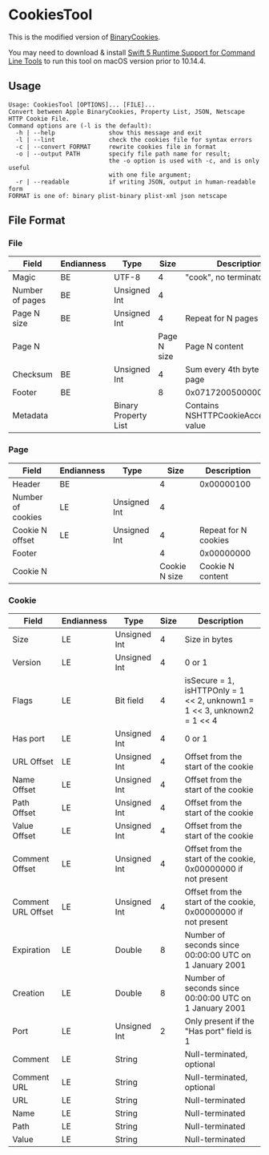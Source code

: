 # CookiesTool

This is the modified version of [BinaryCookies](https://github.com/interstateone/BinaryCookies).

You may need to download & install [Swift 5 Runtime Support for Command Line Tools](https://support.apple.com/kb/DL1998) to run this tool on macOS version prior to 10.14.4.

## Usage

```
Usage: CookiesTool [OPTIONS]... [FILE]...
Convert between Apple BinaryCookies, Property List, JSON, Netscape HTTP Cookie File.
Command options are (-l is the default):
  -h | --help               show this message and exit
  -l | --lint               check the cookies file for syntax errors
  -c | --convert FORMAT     rewrite cookies file in format
  -o | --output PATH        specify file path name for result;
                            the -o option is used with -c, and is only useful
                            with one file argument;
  -r | --readable           if writing JSON, output in human-readable form
FORMAT is one of: binary plist-binary plist-xml json netscape
```

## File Format

### File

| Field           | Endianness | Type                 | Size        | Description                             |
|-----------------|------------|----------------------|-------------|-----------------------------------------|
| Magic           | BE         | UTF-8                | 4           | "cook", no terminator                   |
| Number of pages | BE         | Unsigned Int         | 4           |                                         |
| Page N size     | BE         | Unsigned Int         | 4           | Repeat for N pages                      |
| Page N          |            |                      | Page N size | Page N content                          |
| Checksum        | BE         | Unsigned Int         | 4           | Sum every 4th byte for each page        |
| Footer          | BE         |                      | 8           | 0x071720050000004b                      |
| Metadata        |            | Binary Property List |             | Contains NSHTTPCookieAcceptPolicy value |

### Page

| Field             | Endianness | Type         | Size          | Description          |
|-------------------|------------|--------------|---------------|----------------------|
| Header            | BE         |              | 4             | 0x00000100           |
| Number of cookies | LE         | Unsigned Int | 4             |                      |
| Cookie N offset   | LE         | Unsigned Int | 4             | Repeat for N cookies |
| Footer            |            |              | 4             | 0x00000000           |
| Cookie N          |            |              | Cookie N size | Cookie N content     |

### Cookie

| Field              | Endianness | Type         | Size | Description                                                                  |
|--------------------|------------|--------------|------|------------------------------------------------------------------------------|
| Size               | LE         | Unsigned Int | 4    | Size in bytes                                                                |
| Version            | LE         | Unsigned Int | 4    | 0 or 1                                                                       |
| Flags              | LE         | Bit field    | 4    | isSecure = 1, isHTTPOnly = 1 << 2, unknown1 = 1 << 3, unknown2 = 1 << 4      |
| Has port           | LE         | Unsigned Int | 4    | 0 or 1                                                                       |
| URL Offset         | LE         | Unsigned Int | 4    | Offset from the start of the cookie                                          |
| Name Offset        | LE         | Unsigned Int | 4    | Offset from the start of the cookie                                          |
| Path Offset        | LE         | Unsigned Int | 4    | Offset from the start of the cookie                                          |
| Value Offset       | LE         | Unsigned Int | 4    | Offset from the start of the cookie                                          |
| Comment Offset     | LE         | Unsigned Int | 4    | Offset from the start of the cookie, 0x00000000 if not present               |
| Comment URL Offset | LE         | Unsigned Int | 4    | Offset from the start of the cookie, 0x00000000 if not present               |
| Expiration         | LE         | Double       | 8    | Number of seconds since 00:00:00 UTC on 1 January 2001                       |
| Creation           | LE         | Double       | 8    | Number of seconds since 00:00:00 UTC on 1 January 2001                       |
| Port               | LE         | Unsigned Int | 2    | Only present if the "Has port" field is 1                                    |
| Comment            | LE         | String       |      | Null-terminated, optional                                                    |
| Comment URL        | LE         | String       |      | Null-terminated, optional                                                    |
| URL                | LE         | String       |      | Null-terminated                                                              |
| Name               | LE         | String       |      | Null-terminated                                                              |
| Path               | LE         | String       |      | Null-terminated                                                              |
| Value              | LE         | String       |      | Null-terminated                                                              |
